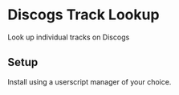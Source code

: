 # Discogs Track Lookup
Look up individual tracks on Discogs

## Setup
Install using a userscript manager of your choice.
